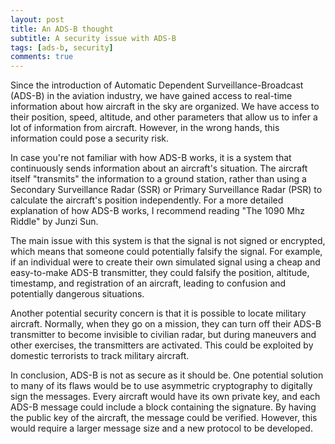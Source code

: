 ```yaml
---
layout: post
title: An ADS-B thought
subtitle: A security issue with ADS-B
tags: [ads-b, security]
comments: true
---  
```


Since the introduction of Automatic Dependent Surveillance-Broadcast (ADS-B) in the aviation industry, we have gained access to real-time information about how aircraft in the sky are organized. We have access to their position, speed, altitude, and other parameters that allow us to infer a lot of information from aircraft. However, in the wrong hands, this information could pose a security risk.

In case you're not familiar with how ADS-B works, it is a system that continuously sends information about an aircraft's situation. The aircraft itself "transmits" the information to a ground station, rather than using a Secondary Surveillance Radar (SSR) or Primary Surveillance Radar (PSR) to calculate the aircraft's position independently. For a more detailed explanation of how ADS-B works, I recommend reading "The 1090 Mhz Riddle" by Junzi Sun.

The main issue with this system is that the signal is not signed or encrypted, which means that someone could potentially falsify the signal. For example, if an individual were to create their own simulated signal using a cheap and easy-to-make ADS-B transmitter, they could falsify the position, altitude, timestamp, and registration of an aircraft, leading to confusion and potentially dangerous situations.

Another potential security concern is that it is possible to locate military aircraft. Normally, when they go on a mission, they can turn off their ADS-B transmitter to become invisible to civilian radar, but during maneuvers and other exercises, the transmitters are activated. This could be exploited by domestic terrorists to track military aircraft.

In conclusion, ADS-B is not as secure as it should be. One potential solution to many of its flaws would be to use asymmetric cryptography to digitally sign the messages. Every aircraft would have its own private key, and each ADS-B message could include a block containing the signature. By having the public key of the aircraft, the message could be verified. However, this would require a larger message size and a new protocol to be developed.
